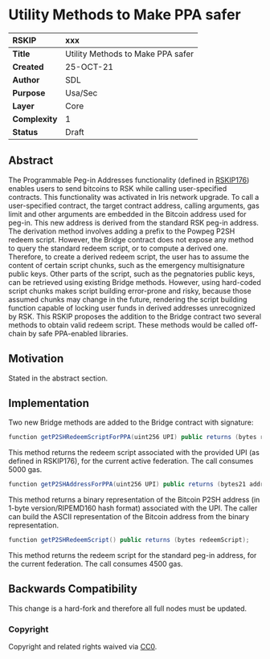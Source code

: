 # Utility Methods to Make PPA safer

|RSKIP          |xxx           |
| :------------ |:-------------|
|**Title**      |Utility Methods to Make PPA safer |
|**Created**    |25-OCT-21 |
|**Author**     |SDL |
|**Purpose**    |Usa/Sec |
|**Layer**      |Core |
|**Complexity** |1 |
|**Status**     |Draft |

## Abstract

The Programmable Peg-in Addresses functionality (defined in [RSKIP176](https://github.com/rsksmart/RSKIPs/blob/master/IPs/RSKIP276.md)) enables users to send bitcoins to RSK while calling user-specified contracts. This functionality was activated in Iris network upgrade. To call a user-specified contract, the target contract address, calling arguments, gas limit and other arguments are embedded in the Bitcoin address used for peg-in.  This new address is derived from the standard RSK peg-in address. The derivation method involves adding a prefix to the Powpeg P2SH redeem script. However, the Bridge contract does not expose any method to query the standard redeem script, or to compute a derived one. Therefore, to create a derived redeem script, the user has to assume the content of certain script chunks, such as the emergency multisignature public keys. Other parts of the script, such as the pegnatories public keys, can be retrieved using existing Bridge methods. However, using hard-coded script chunks makes script building error-prone and risky, because those assumed chunks may change in the future, rendering the script building function capable of locking user funds in derived addresses unrecognized by RSK. This RSKIP proposes the addition to the Bridge contract two several methods to obtain valid redeem script. These methods would be called off-chain by safe PPA-enabled libraries.

## Motivation

Stated in the abstract section.

## Implementation

Two new Bridge methods are added to the Bridge contract with signature:

```java
function getP2SHRedeemScriptForPPA(uint256 UPI) public returns (bytes redeemScript);
```

This method returns the redeem script associated with the provided UPI (as defined in RSKIP176), for the current active federation. The call consumes 5000 gas.

```java
function getP2SHAddressForPPA(uint256 UPI) public returns (bytes21 address);
```
This method returns a binary representation of the Bitcoin P2SH address (in 1-byte version/RIPEMD160 hash format) associated with the UPI. The caller can build the ASCII representation of the Bitcoin address from the binary representation.

```java
function getP2SHRedeemScript() public returns (bytes redeemScript);
```

This method returns the redeem script for the standard peg-in address, for the current federation. The call consumes 4500 gas.

## Backwards Compatibility

This change is a hard-fork and therefore all full nodes must be updated.

### Copyright

Copyright and related rights waived via [CC0](https://creativecommons.org/publicdomain/zero/1.0/).
